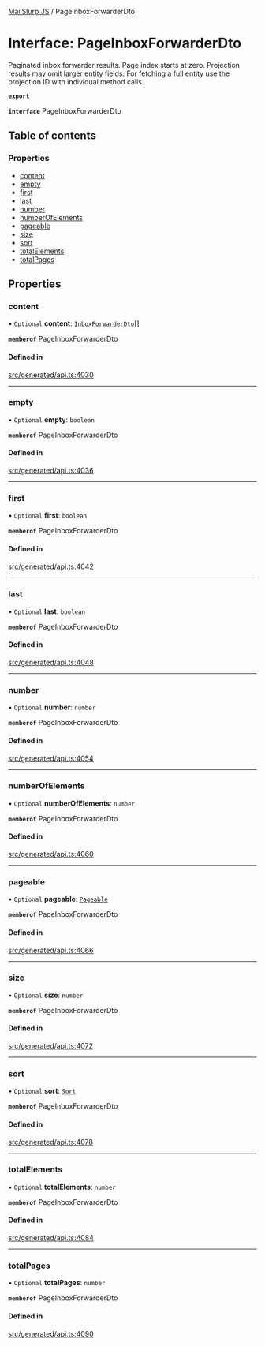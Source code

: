 [MailSlurp JS](../README.md) / PageInboxForwarderDto

# Interface: PageInboxForwarderDto

Paginated inbox forwarder results. Page index starts at zero. Projection results may omit larger entity fields. For fetching a full entity use the projection ID with individual method calls.

**`export`**

**`interface`** PageInboxForwarderDto

## Table of contents

### Properties

- [content](PageInboxForwarderDto.md#content)
- [empty](PageInboxForwarderDto.md#empty)
- [first](PageInboxForwarderDto.md#first)
- [last](PageInboxForwarderDto.md#last)
- [number](PageInboxForwarderDto.md#number)
- [numberOfElements](PageInboxForwarderDto.md#numberofelements)
- [pageable](PageInboxForwarderDto.md#pageable)
- [size](PageInboxForwarderDto.md#size)
- [sort](PageInboxForwarderDto.md#sort)
- [totalElements](PageInboxForwarderDto.md#totalelements)
- [totalPages](PageInboxForwarderDto.md#totalpages)

## Properties

### content

• `Optional` **content**: [`InboxForwarderDto`](InboxForwarderDto.md)[]

**`memberof`** PageInboxForwarderDto

#### Defined in

[src/generated/api.ts:4030](https://github.com/mailslurp/mailslurp-client/blob/1460b4d/src/generated/api.ts#L4030)

___

### empty

• `Optional` **empty**: `boolean`

**`memberof`** PageInboxForwarderDto

#### Defined in

[src/generated/api.ts:4036](https://github.com/mailslurp/mailslurp-client/blob/1460b4d/src/generated/api.ts#L4036)

___

### first

• `Optional` **first**: `boolean`

**`memberof`** PageInboxForwarderDto

#### Defined in

[src/generated/api.ts:4042](https://github.com/mailslurp/mailslurp-client/blob/1460b4d/src/generated/api.ts#L4042)

___

### last

• `Optional` **last**: `boolean`

**`memberof`** PageInboxForwarderDto

#### Defined in

[src/generated/api.ts:4048](https://github.com/mailslurp/mailslurp-client/blob/1460b4d/src/generated/api.ts#L4048)

___

### number

• `Optional` **number**: `number`

**`memberof`** PageInboxForwarderDto

#### Defined in

[src/generated/api.ts:4054](https://github.com/mailslurp/mailslurp-client/blob/1460b4d/src/generated/api.ts#L4054)

___

### numberOfElements

• `Optional` **numberOfElements**: `number`

**`memberof`** PageInboxForwarderDto

#### Defined in

[src/generated/api.ts:4060](https://github.com/mailslurp/mailslurp-client/blob/1460b4d/src/generated/api.ts#L4060)

___

### pageable

• `Optional` **pageable**: [`Pageable`](Pageable.md)

**`memberof`** PageInboxForwarderDto

#### Defined in

[src/generated/api.ts:4066](https://github.com/mailslurp/mailslurp-client/blob/1460b4d/src/generated/api.ts#L4066)

___

### size

• `Optional` **size**: `number`

**`memberof`** PageInboxForwarderDto

#### Defined in

[src/generated/api.ts:4072](https://github.com/mailslurp/mailslurp-client/blob/1460b4d/src/generated/api.ts#L4072)

___

### sort

• `Optional` **sort**: [`Sort`](Sort.md)

**`memberof`** PageInboxForwarderDto

#### Defined in

[src/generated/api.ts:4078](https://github.com/mailslurp/mailslurp-client/blob/1460b4d/src/generated/api.ts#L4078)

___

### totalElements

• `Optional` **totalElements**: `number`

**`memberof`** PageInboxForwarderDto

#### Defined in

[src/generated/api.ts:4084](https://github.com/mailslurp/mailslurp-client/blob/1460b4d/src/generated/api.ts#L4084)

___

### totalPages

• `Optional` **totalPages**: `number`

**`memberof`** PageInboxForwarderDto

#### Defined in

[src/generated/api.ts:4090](https://github.com/mailslurp/mailslurp-client/blob/1460b4d/src/generated/api.ts#L4090)
